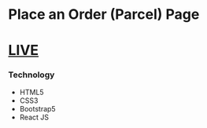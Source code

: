# Place an Order (Parcel) Page 

# [LIVE](https://condescending-jennings-25f824.netlify.app/)

### Technology
- HTML5 
- CSS3
- Bootstrap5
- React JS

